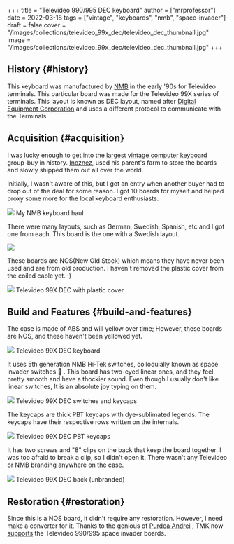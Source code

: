 +++
title = "Televideo 990/995 DEC keyboard"
author = ["mrprofessor"]
date = 2022-03-18
tags = ["vintage", "keyboards", "nmb", "space-invader"]
draft = false
cover = "/images/collections/televideo_99x_dec/televideo_dec_thumbnail.jpg"
image = "/images/collections/televideo_99x_dec/televideo_dec_thumbnail.jpg"
+++

## History {#history}

This keyboard was manufactured by [NMB](https://www.nmbtc.com/) in the early '90s for Televideo terminals.
This particular board was made for the Televideo 99X series of terminals. This
layout is known as DEC layout, named after [Digital Equipment Corporation](https://deskthority.net/wiki/Digital%5FEquipment%5FCorporation) and
uses a different protocol to communicate with the Terminals.


## Acquisition {#acquisition}

I was lucky enough to get into the [largest vintage computer keyboard](https://deskthority.net/viewtopic.php?f=2&t=25763) group-buy
in history. [Inoznez](https://deskthority.net/memberlist.php?mode=viewprofile&u=21126), used his parent's farm to store the boards and slowly
shipped them out all over the world.

Initially, I wasn't aware of this, but I got an entry when another buyer had to
drop out of the deal for some reason. I got 10 boards for myself and helped proxy
some more for the local keyboard enthusiasts.

<div class="post-image">
  <img src="/images/collections/televideo_99x_dec/nmb_keyboards.jpg" loading="lazy"/>
  <span class="img-description"> My NMB keyboard haul </span>
</div>

There were many layouts, such as German, Swedish, Spanish, etc and I got one
from each. This board is the one with a Swedish layout.

<div class="post-image">
  <img src="/images/collections/televideo_99x_dec/televideo_99x_dec_with_box.jpg" loading="lazy"/>
  <span class="img-description">  </span>
</div>

These boards are NOS(New Old Stock) which means they have never been used and
are from old production. I haven't removed the plastic cover from the coiled
cable yet. :)

<div class="post-image">
  <img src="/images/collections/televideo_99x_dec/televideo_99x_dec_plastic_cover.jpg" loading="lazy"/>
  <span class="img-description"> Televideo 99X DEC with plastic cover </span>
</div>


## Build and Features {#build-and-features}

The case is made of ABS and will yellow over time; However, these boards are NOS,
and these haven't been yellowed yet.

<div class="post-image">
  <img src="/images/collections/televideo_99x_dec/televideo_99x_dec.jpg" loading="lazy"/>
  <span class="img-description"> Televideo 99X DEC keyboard </span>
</div>

It uses 5th generation NMB Hi-Tek switches, colloquially known as space invader
switches 👾 . This board has two-eyed linear ones, and they feel pretty smooth
and have a thockier sound. Even though I usually don't like linear switches, It
is an absolute joy typing on them.

<div class="post-image">
  <img src="/images/collections/televideo_99x_dec/televideo_99x_dec_no_case.jpg" loading="lazy"/>
  <span class="img-description"> Televideo 99X DEC switches and keycaps </span>
</div>

The keycaps are thick PBT keycaps with dye-sublimated legends. The keycaps have
their respective rows written on the internals.

<div class="post-image">
  <img src="/images/collections/televideo_99x_dec/televideo_99x_dec_keycaps.jpg" loading="lazy"/>
  <span class="img-description"> Televideo 99X DEC PBT keycaps </span>
</div>

It has two screws and "8" clips on the back that keep the board together. I was
too afraid to break a clip, so I didn't open it. There wasn't any Televideo or
NMB branding anywhere on the case.

<div class="post-image">
  <img src="/images/collections/televideo_99x_dec/televideo_99x_dec_back.jpg" loading="lazy"/>
  <span class="img-description"> Televideo 99X DEC back (unbranded) </span>
</div>


## Restoration {#restoration}

Since this is a NOS board, it didn't require any restoration. However, I need
make a converter for it. Thanks to the genious of [Purdea Andrei](https://github.com/purdeaandrei) , TMK now
[supports](https://github.com/tmk/tmk%5Fkeyboard/pull/711) the Televideo 990/995 space invader boards.
